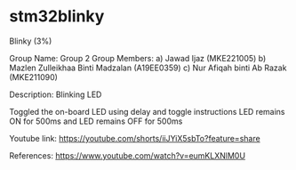# stm32blinky

Blinky (3%)

Group Name: Group 2
Group Members:
a) Jawad Ijaz (MKE221005)
b) Mazlen Zulleikhaa Binti Madzalan (A19EE0359)
c) Nur Afiqah binti Ab Razak (MKE211090)

Description:
Blinking LED

Toggled the on-board LED using delay and toggle instructions
LED remains ON for 500ms and LED remains OFF for 500ms

Youtube link:
https://youtube.com/shorts/iiJYiX5sbTo?feature=share

References:
https://www.youtube.com/watch?v=eumKLXNlM0U
